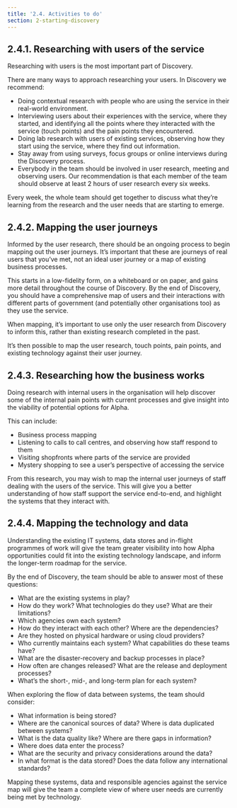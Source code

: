 ```yaml
---
title: '2.4. Activities to do'
section: 2-starting-discovery
---
```


## 2.4.1. Researching with users of the service

Researching with users is the most important part of Discovery.

There are many ways to approach researching your users. In Discovery we recommend:

- Doing contextual research with people who are using the service in their real-world environment.
- Interviewing users about their experiences with the service, where they started, and identifying all the points where they interacted with the service (touch points) and the pain points they encountered.
- Doing lab research with users of existing services, observing how they start using the service, where they find out information.
- Stay away from using surveys, focus groups or online interviews during the Discovery process.
- Everybody in the team should be involved in user research, meeting and observing users. Our recommendation is that each member of the team should observe at least 2 hours of user research every six weeks.

Every week, the whole team should get together to discuss what they’re learning from the research and the user needs that are starting to emerge.

## 2.4.2. Mapping the user journeys

Informed by the user research, there should be an ongoing process to begin mapping out the user journeys. It’s important that these are journeys of real users that you’ve met, not an ideal user journey or a map of existing business processes.

This starts in a low-fidelity form, on a whiteboard or on paper, and gains more detail throughout the course of Discovery. By the end of Discovery, you should have a comprehensive map of users and their interactions with different parts of government (and potentially other organisations too) as they use the service.

When mapping, it’s important to use only the user research from Discovery to inform this, rather than existing research completed in the past.

It’s then possible to map the user research, touch points, pain points, and existing technology against their user journey.

## 2.4.3. Researching how the business works

Doing research with internal users in the organisation will help discover some of the internal pain points with current processes and give insight into the viability of potential options for Alpha.

This can include:
- Business process mapping
- Listening to calls to call centres, and observing how staff respond to them
- Visiting shopfronts where parts of the service are provided
- Mystery shopping to see a user’s perspective of accessing the service

From this research, you may wish to map the internal user journeys of staff dealing with the users of the service. This will give you a better understanding of how staff support the service end-to-end, and highlight the systems that they interact with.

## 2.4.4. Mapping the technology and data

Understanding the existing IT systems, data stores and in-flight programmes of work will give the team greater visibility into how Alpha opportunities could fit into the existing technology landscape, and inform the longer-term roadmap for the service.

By the end of Discovery, the team should be able to answer most of these questions:

- What are the existing systems in play?
- How do they work? What technologies do they use? What are their limitations?
- Which agencies own each system?
- How do they interact with each other? Where are the dependencies?
- Are they hosted on physical hardware or using cloud providers?
- Who currently maintains each system? What capabilities do these teams have?
- What are the disaster-recovery and backup processes in place?
- How often are changes released? What are the release and deployment processes?
- What’s the short-, mid-, and long-term plan for each system?

When exploring the flow of data between systems, the team should consider:

- What information is being stored?
- Where are the canonical sources of data? Where is data duplicated between systems?
- What is the data quality like? Where are there gaps in information?
- Where does data enter the process?
- What are the security and privacy considerations around the data?
- In what format is the data stored? Does the data follow any international standards?

Mapping these systems, data and responsible agencies against the service map will give the team a complete view of where user needs are currently being met by technology.
